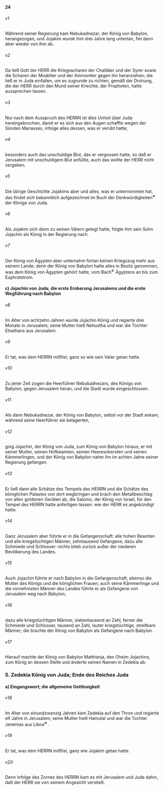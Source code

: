 __24__

###### v1
Während seiner Regierung kam Nebukadnezar, der König von Babylon, herangezogen, und Jojakim wurde ihm drei Jahre lang untertan, fiel dann aber wieder von ihm ab.

###### v2
Da ließ Gott der HERR die Kriegsscharen der Chaldäer und der Syrer sowie die Scharen der Moabiter und der Ammoniter gegen ihn heranziehen; die ließ er in Juda einfallen, um es zugrunde zu richten, gemäß der Drohung, die der HERR durch den Mund seiner Knechte, der Propheten, hatte aussprechen lassen.

###### v3
Nur nach dem Ausspruch des HERRN ist dies Unheil über Juda hereingebrochen, damit er es sich aus den Augen schaffte wegen der Sünden Manasses, infolge alles dessen, was er verübt hatte;

###### v4
besonders auch das unschuldige Blut, das er vergossen hatte, so daß er Jerusalem mit unschuldigem Blut anfüllte, auch das wollte der HERR nicht vergeben.


###### v5
Die übrige Geschichte Jojakims aber und alles, was er unternommen hat, das findet sich bekanntlich aufgezeichnet im Buch der Denkwürdigkeiten<sup title="oder: Chronik">&#x2732;</sup>
 der Könige von Juda.

###### v6
Als Jojakim sich dann zu seinen Vätern gelegt hatte, folgte ihm sein Sohn Jojachin als König in der Regierung nach.

###### v7
Der König von Ägypten aber unternahm fortan keinen Kriegszug mehr aus seinem Lande; denn der König von Babylon hatte alles in Besitz genommen, was dem König von Ägypten gehört hatte, vom Bach<sup title="d.h. Grenzbach">&#x2732;</sup>
 Ägyptens an bis zum Euphratstrom.

#### c) Jojachin von Juda; die erste Eroberung Jerusalems und die erste Wegführung nach Babylon


###### v8
Im Alter von achtzehn Jahren wurde Jojachin König und regierte drei Monate in Jerusalem; seine Mutter hieß Nehustha und war die Tochter Elnathans aus Jerusalem.

###### v9
Er tat, was dem HERRN mißfiel, ganz so wie sein Vater getan hatte.

###### v10
Zu jener Zeit zogen die Heerführer Nebukadnezars, des Königs von Babylon, gegen Jerusalem heran, und die Stadt wurde eingeschlossen.

###### v11
Als dann Nebukadnezar, der König von Babylon, selbst vor der Stadt ankam, während seine Heerführer sie belagerten,

###### v12
ging Jojachin, der König von Juda, zum König von Babylon hinaus, er mit seiner Mutter, seinen Hofbeamten, seinen Heeresobersten und seinen Kämmerlingen, und der König von Babylon nahm ihn im achten Jahre seiner Regierung gefangen.

###### v13
Er ließ dann alle Schätze des Tempels des HERRN und die Schätze des königlichen Palastes von dort wegbringen und brach den Metallbeschlag von allen goldenen Geräten ab, die Salomo, der König von Israel, für den Tempel des HERRN hatte anfertigen lassen: wie der HERR es angekündigt hatte.

###### v14
Ganz Jerusalem aber führte er in die Gefangenschaft: alle hohen Beamten und alle kriegstüchtigen Männer, zehntausend Gefangene, dazu alle Schmiede und Schlosser: nichts blieb zurück außer der niederen Bevölkerung des Landes.

###### v15
Auch Jojachin führte er nach Babylon in die Gefangenschaft, ebenso die Mutter des Königs und die königlichen Frauen; auch seine Kämmerlinge und die vornehmsten Männer des Landes führte er als Gefangene von Jerusalem weg nach Babylon;

###### v16
dazu alle kriegstüchtigen Männer, siebentausend an Zahl, ferner die Schmiede und Schlosser, tausend an Zahl, lauter kriegstüchtige, streitbare Männer; die brachte der König von Babylon als Gefangene nach Babylon.

###### v17
Hierauf machte der König von Babylon Matthanja, den Oheim Jojachins, zum König an dessen Stelle und änderte seinen Namen in Zedekia ab.

### 5. Zedekia König von Juda; Ende des Reiches Juda

#### a) Eingangswort; die allgemeine Gottlosigkeit


###### v18
Im Alter von einundzwanzig Jahren kam Zedekia auf den Thron und regierte elf Jahre in Jerusalem; seine Mutter hieß Hamutal und war die Tochter Jeremias aus Libna<sup title="vgl. 23,31">&#x2732;</sup>
.

###### v19
Er tat, was dem HERRN mißfiel, ganz wie Jojakim getan hatte.

###### v20
Denn infolge des Zornes des HERRN kam es mit Jerusalem und Juda dahin, daß der HERR sie von seinem Angesicht verstieß.